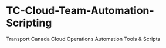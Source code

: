 # TC-Cloud-Team-Automation-Scripting
Transport Canada Cloud Operations Automation Tools &amp; Scripts
